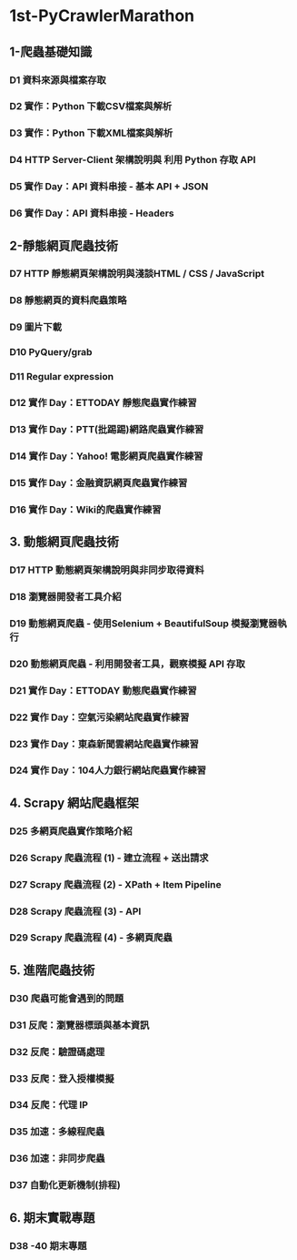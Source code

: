 # 1st-PyCrawlerMarathon

## 1-爬蟲基礎知識

### D1  資料來源與檔案存取
### D2  實作：Python 下載CSV檔案與解析
### D3  實作：Python 下載XML檔案與解析
### D4  HTTP Server-Client 架構說明與 利用 Python 存取 API
### D5  實作 Day：API 資料串接 - 基本 API + JSON
### D6  實作 Day：API 資料串接 - Headers

## 2-靜態網頁爬蟲技術

### D7  HTTP 靜態網頁架構說明與淺談HTML / CSS / JavaScript
### D8  靜態網頁的資料爬蟲策略
### D9  圖片下載
### D10 PyQuery/grab
### D11 Regular expression
### D12 實作 Day：ETTODAY 靜態爬蟲實作練習
### D13 實作 Day：PTT(批踢踢)網路爬蟲實作練習
### D14 實作 Day：Yahoo! 電影網頁爬蟲實作練習
### D15 實作 Day：金融資訊網頁爬蟲實作練習
### D16 實作 Day：Wiki的爬蟲實作練習

## 3. 動態網頁爬蟲技術

### D17 HTTP 動態網頁架構說明與非同步取得資料
### D18 瀏覽器開發者工具介紹
### D19 動態網頁爬蟲 - 使用Selenium + BeautifulSoup 模擬瀏覽器執行
### D20 動態網頁爬蟲 - 利用開發者工具，觀察模擬 API 存取
### D21 實作 Day：ETTODAY 動態爬蟲實作練習
### D22 實作 Day：空氣污染網站爬蟲實作練習
### D23 實作 Day：東森新聞雲網站爬蟲實作練習
### D24 實作 Day：104人力銀行網站爬蟲實作練習

## 4. Scrapy 網站爬蟲框架

### D25 多網頁爬蟲實作策略介紹
### D26 Scrapy 爬蟲流程 (1) - 建立流程 + 送出請求
### D27 Scrapy 爬蟲流程 (2) - XPath + Item Pipeline
### D28 Scrapy 爬蟲流程 (3) - API
### D29 Scrapy 爬蟲流程 (4) - 多網頁爬蟲

## 5. 進階爬蟲技術
### D30 爬蟲可能會遇到的問題
### D31 反爬：瀏覽器標頭與基本資訊
### D32 反爬：驗證碼處理
### D33 反爬：登入授權模擬
### D34 反爬：代理 IP
### D35 加速：多線程爬蟲
### D36 加速：非同步爬蟲
### D37 自動化更新機制(排程)

## 6. 期末實戰專題

### D38 -40 期末專題


